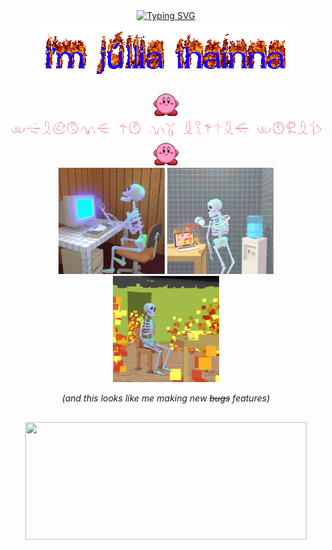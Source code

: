 <div align="center">
  <a href="https://git.io/typing-svg">
    <img src="https://readme-typing-svg.demolab.com?font=Source+Code+Pro&size=38&pause=1000&center=true&color=ff9cb6&width=800&height=50&vCenter=true&lines=%3E%E2%80%8E%E2%80%8E+%E2%80%8E%E2%80%8E+h%E2%80%8E+i%E2%80%8E%E2%80%8E+%E2%80%8E+g+%E2%80%8Eu%E2%80%8E+y%E2%80%8E+s%E2%80%8E%E2%80%8E+!" alt="Typing SVG"/>
  </a>
</div>
<div align="center">
 <img src="https://github.com/JulliaThainna/JulliaThainna/blob/main/imgs/my-name.gif" width="auto">
</div>

<br>
<div align="center">
  <img src="https://github.com/JulliaThainna/JulliaThainna/blob/main/imgs/kirby-hi.gif" width="40">
  <img src="https://github.com/JulliaThainna/JulliaThainna/blob/main/imgs/welcome.gif" width="700">
  <img src="https://github.com/JulliaThainna/JulliaThainna/blob/main/imgs/kirby-hi.gif" width="40">  
</div>

<div align = "center">
  <img src="https://github.com/JulliaThainna/JulliaThainna/blob/main/imgs/skeleton_typing.gif" width="170" height="170">
  <img src="https://github.com/JulliaThainna/JulliaThainna/blob/main/imgs/desperate_skeleton.gif" width="170" height="170">
  <img src="https://github.com/JulliaThainna/JulliaThainna/blob/main/imgs/skeleton_it's_okay.gif" width="170" height="170">

  _(and this looks like me making new ~~bugs~~ features)_
</div>

<h2></h2>

<div align="center">
  <img width="450" src="https://github-readme-stats.vercel.app/api?username=JulliaThainna&show_icons=true&theme=transparent&include_all_commits=true&icon_color=ff9cb6&title_color=ff9cb6&text_color=957dad&show_owner=true&custom_title=My+Stats&border_color=957dad&border_radius=0&rank_icon=github/>
  
  <img padding="300px" height="188" src="https://github-readme-stats.vercel.app/api/top-langs/?username=JulliaThainna&theme=transparent&text_color=957dad&icon_color=a7bed3&title_color=ff8fab&layout=compact&custom_title=My+Most+Used+Languages&border_color=957dad&border_radius=0"/>
</div>
